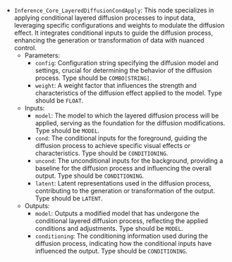 - `Inference_Core_LayeredDiffusionCondApply`: This node specializes in applying conditional layered diffusion processes to input data, leveraging specific configurations and weights to modulate the diffusion effect. It integrates conditional inputs to guide the diffusion process, enhancing the generation or transformation of data with nuanced control.
    - Parameters:
        - `config`: Configuration string specifying the diffusion model and settings, crucial for determining the behavior of the diffusion process. Type should be `COMBO[STRING]`.
        - `weight`: A weight factor that influences the strength and characteristics of the diffusion effect applied to the model. Type should be `FLOAT`.
    - Inputs:
        - `model`: The model to which the layered diffusion process will be applied, serving as the foundation for the diffusion modifications. Type should be `MODEL`.
        - `cond`: The conditional inputs for the foreground, guiding the diffusion process to achieve specific visual effects or characteristics. Type should be `CONDITIONING`.
        - `uncond`: The unconditional inputs for the background, providing a baseline for the diffusion process and influencing the overall output. Type should be `CONDITIONING`.
        - `latent`: Latent representations used in the diffusion process, contributing to the generation or transformation of the output. Type should be `LATENT`.
    - Outputs:
        - `model`: Outputs a modified model that has undergone the conditional layered diffusion process, reflecting the applied conditions and adjustments. Type should be `MODEL`.
        - `conditioning`: The conditioning information used during the diffusion process, indicating how the conditional inputs have influenced the output. Type should be `CONDITIONING`.
